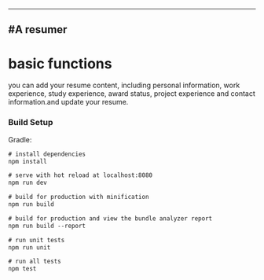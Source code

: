 ---
#A resumer
-------------

#  basic functions
you can add your resume content, including personal information, work experience, study experience, award status, project experience and contact information.and update your resume.

### Build Setup

Gradle:  
``` xml
# install dependencies
npm install

# serve with hot reload at localhost:8080
npm run dev

# build for production with minification
npm run build

# build for production and view the bundle analyzer report
npm run build --report

# run unit tests
npm run unit

# run all tests
npm test

```
